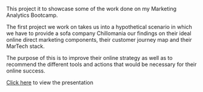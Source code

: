 This project it to showcase some of the work done on my Marketing Analytics Bootcamp.

The first project we work on takes us into a hypothetical scenario in which we have to provide a sofa company Chillomania our findings on their ideal online direct marketing components, their customer journey map and their MarTech stack.

The purpose of this is to improve their online strategy as well as to recommend the different tools and actions that would be necessary for their online success.

[Click here](https://docs.google.com/presentation/d/1Lry5lLoy54RNFWqMXqoKjW0lILU6LG1Hv0TCbVGpTvA/edit?usp=drive_link) to view the presentation
